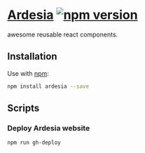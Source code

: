 # [Ardesia](http://inkofpixel.github.io/ardesia/) [![npm version](https://badge.fury.io/js/ardesia.svg)](https://badge.fury.io/js/ardesia)
awesome reusable react components.

## Installation

Use with [npm](http://npmjs.com):

```sh
npm install ardesia --save
```

## Scripts

### Deploy Ardesia website

```sh
npm run gh-deploy
```
